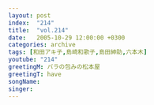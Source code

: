 ```yaml
---
layout: post
index:  "214"
title:  "vol.214"
date:   2005-10-29 12:00:00 +0300
categories: archive
tags: [和田アキ子,島崎和歌子,島田紳助,六本木]
youtube: "214"
greetingM: バラの包みの松本屋
greetingT: have
songName: 
singer: 
---
```

